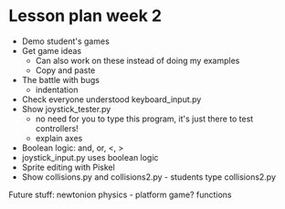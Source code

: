 # Lesson plan week 2
* Demo student's games
* Get game ideas
  * Can also work on these instead of doing my examples
  * Copy and paste
* The battle with bugs
  * indentation
* Check everyone understood keyboard_input.py
* Show joystick_tester.py
  * no need for you to type this program, it's just there to test controllers!
  * explain axes
* Boolean logic: and, or, <, >
* joystick_input.py uses boolean logic
* Sprite editing with Piskel
* Show collisions.py and collisions2.py - students type collisions2.py

Future stuff:
newtonion physics - platform game?
functions